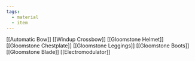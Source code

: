 ```yaml
---
tags:
  - material
  - item
---
```

[[Automatic Bow]]
[[Windup Crossbow]]
[[Gloomstone Helmet]]
[[Gloomstone Chestplate]]
[[Gloomstone Leggings]]
[[Gloomstone Boots]]
[[Gloomstone Blade]]
[[Electromodulator]]